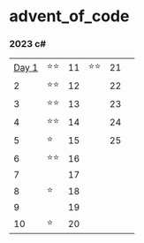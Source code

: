 # advent_of_code

### 2023 c\#

|                     |      |     |      |     |     |
| ------------------- | ---- | --- | ---- | --- | --- |
| [Day 1](src/Day.01) | ⭐⭐ | 11  | ⭐⭐ | 21  |     |
| 2                   | ⭐⭐ | 12  |      | 22  |     |
| 3                   | ⭐⭐ | 13  |      | 23  |     |
| 4                   | ⭐⭐ | 14  |      | 24  |     |
| 5                   | ⭐   | 15  |      | 25  |     |
| 6                   | ⭐⭐ | 16  |      |     |     |
| 7                   |      | 17  |      |     |     |
| 8                   | ⭐   | 18  |      |     |     |
| 9                   |      | 19  |      |     |     |
| 10                  | ⭐   | 20  |      |     |     |
